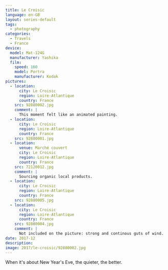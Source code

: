 ```yaml
---
title: Le Croisic
language: en-GB
layout: series-default
tags:
  - photography
categories:
  - Travels
  - France
device:
  model: Mat-124G
  manufacturer: Yashika
  film:
    speed: 160
    model: Portra
    manufacturer: Kodak
pictures:
  - location:
      city: Le Croisic
      region: Loire-Atlantique
      country: France
    src: 92880002.jpg
    comment: |
      This moment felt like an animated painting.
  - location:
      city: Le Croisic
      region: Loire-Atlantique
      country: France
    src: 92880001.jpg
  - location:
      venue: Marché couvert
      city: Le Croisic
      region: Loire-Atlantique
      country: France
    src: 72120012.jpg
    comment: |
      Sourcing organic local products.
  - location:
      city: Le Croisic
      region: Loire-Atlantique
      country: France
    src: 92880005.jpg
  - location:
      city: Le Croisic
      region: Loire-Atlantique
      country: France
    src: 92880004.jpg
    comment: |
      Not included on the picture: strong and continous guts of wind.
date: 2017-12
description:
image: 2017/le-croisic/92880002.jpg
---
```


When it's about New Year's Eve, the quieter, the better.

